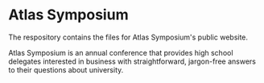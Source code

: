Atlas Symposium
==============

The respository contains the files for Atlas Symposium's public website.

Atlas Symposium is an annual conference that provides high school delegates interested in business with straightforward, jargon-free answers to their questions about university.
